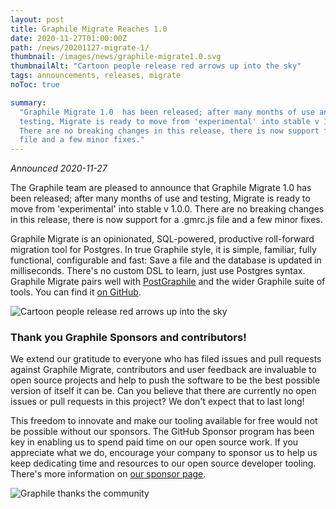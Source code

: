 ```yaml
---
layout: post
title: Graphile Migrate Reaches 1.0
date: 2020-11-27T01:00:00Z
path: /news/20201127-migrate-1/
thumbnail: /images/news/graphile-migrate1.0.svg
thumbnailAlt: "Cartoon people release red arrows up into the sky"
tags: announcements, releases, migrate
noToc: true

summary:
  "Graphile Migrate 1.0  has been released; after many months of use and
  testing, Migrate is ready to move from 'experimental' into stable v 1.0.0.
  There are no breaking changes in this release, there is now support for a gmrc
  file and a few minor fixes."
---
```


_Announced 2020-11-27_

<p class='intro'>
The Graphile team are pleased to announce that Graphile Migrate 1.0  has been released; after many months of use and testing, Migrate is ready to move from 'experimental' into stable v 1.0.0. There are no breaking changes in this release, there is now support for a .gmrc.js file and a few minor fixes.
</p>

Graphile Migrate is an opinionated, SQL-powered, productive roll-forward
migration tool for Postgres. In true Graphile style, it is simple, familiar,
fully functional, configurable and fast: Save a file and the database is updated
in milliseconds. There's no custom DSL to learn, just use Postgres syntax.
Graphile Migrate pairs well with [PostGraphile](/postgraphile/) and the wider
Graphile suite of tools. You can find it
[on GitHub](https://github.com/graphile/migrate/).

<div class="flex flex-wrap justify-around">
<img alt="Cartoon people release red arrows up into the sky" src="/images/news/graphile-migrate1.0.svg" style="max-height: 300px" />
</div>

### Thank you Graphile Sponsors and contributors!

We extend our gratitude to everyone who has filed issues and pull requests
against Graphile Migrate, contributors and user feedback are invaluable to open
source projects and help to push the software to be the best possible version of
itself it can be. Can you believe that there are currently no open issues or
pull requests in this project? We don't expect that to last long!

This freedom to innovate and make our tooling available for free would not be
possible without our sponsors. The GitHub Sponsor program has been key in
enabling us to spend paid time on our open source work. If you appreciate what
we do, encourage your company to sponsor us to help us keep dedicating time and
resources to our open source developer tooling. There's more information on
[our sponsor page](https://graphile.org/sponsor).

<div class="flex flex-wrap justify-around">
<img alt="Graphile thanks the community" src="/images/thanks.png" />
</div>
